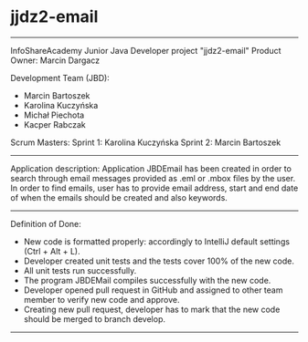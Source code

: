 # jjdz2-email

--------------------------------------------------------
InfoShareAcademy Junior Java Developer project "jjdz2-email"
Product Owner: Marcin Dargacz

Development Team (JBD):
- Marcin Bartoszek
- Karolina Kuczyńska
- Michał Piechota
- Kacper Rabczak

Scrum Masters:
Sprint 1: Karolina Kuczyńska
Sprint 2: Marcin Bartoszek

--------------------------------------------------------
Application description:
Application JBDEmail has been created in order to search through email messages provided as .eml or .mbox files
by the user. In order to find emails, user has to provide email address, start and end date of when the emails
should be created and also keywords.

--------------------------------------------------------
Definition of Done:
- New code is formatted properly: accordingly to IntelliJ default settings (Ctrl + Alt + L).
- Developer created unit tests and the tests cover 100% of the new code.
- All unit tests run successfully.
- The program JBDEMail compiles successfully with the new code.
- Developer opened pull request in GitHub and assigned to other team member to verify new code and approve.
- Creating new pull request, developer has to mark that the new code should be merged to branch develop.

--------------------------------------------------------